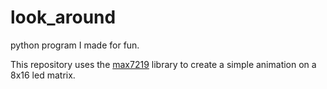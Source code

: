 # look_around
python program I made for fun.

This repository uses the [max7219](https://pypi.python.org/pypi/max7219) library to create a simple animation on a 8x16 led matrix.
